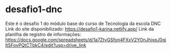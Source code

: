 # desafio1-dnc
Este é o desafio 1 do módulo base do curso de Tecnologia da escola DNC<br>
Link do site disponibilizado: https://desafio1-karina.netlify.app/
Link da planilha de registro de informações: https://docs.google.com/spreadsheets/d/1a7ZtyGSfon4FXxV2YOnJhjxeJ0qjltSFovPQtCTbkC4/edit?usp=drive_link
